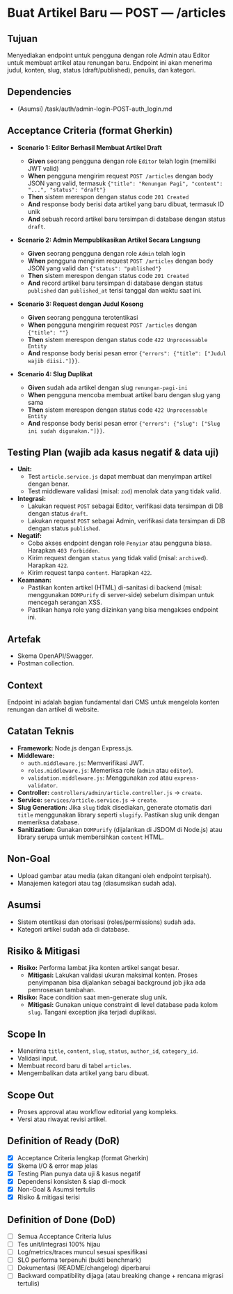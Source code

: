 # Buat Artikel Baru — POST — /articles

## Tujuan
Menyediakan endpoint untuk pengguna dengan role Admin atau Editor untuk membuat artikel atau renungan baru. Endpoint ini akan menerima judul, konten, slug, status (draft/published), penulis, dan kategori.

## Dependencies
- (Asumsi) /task/auth/admin-login-POST-auth_login.md

## Acceptance Criteria (format Gherkin)
- **Scenario 1: Editor Berhasil Membuat Artikel Draft**
  - **Given** seorang pengguna dengan role `Editor` telah login (memiliki JWT valid)
  - **When** pengguna mengirim request `POST /articles` dengan body JSON yang valid, termasuk `{"title": "Renungan Pagi", "content": "...", "status": "draft"}`
  - **Then** sistem merespon dengan status code `201 Created`
  - **And** response body berisi data artikel yang baru dibuat, termasuk ID unik
  - **And** sebuah record artikel baru tersimpan di database dengan status `draft`.

- **Scenario 2: Admin Mempublikasikan Artikel Secara Langsung**
  - **Given** seorang pengguna dengan role `Admin` telah login
  - **When** pengguna mengirim request `POST /articles` dengan body JSON yang valid dan `{"status": "published"}`
  - **Then** sistem merespon dengan status code `201 Created`
  - **And** record artikel baru tersimpan di database dengan status `published` dan `published_at` terisi tanggal dan waktu saat ini.

- **Scenario 3: Request dengan Judul Kosong**
  - **Given** seorang pengguna terotentikasi
  - **When** pengguna mengirim request `POST /articles` dengan `{"title": ""}`
  - **Then** sistem merespon dengan status code `422 Unprocessable Entity`
  - **And** response body berisi pesan error `{"errors": {"title": ["Judul wajib diisi."]}}`.

- **Scenario 4: Slug Duplikat**
  - **Given** sudah ada artikel dengan slug `renungan-pagi-ini`
  - **When** pengguna mencoba membuat artikel baru dengan slug yang sama
  - **Then** sistem merespon dengan status code `422 Unprocessable Entity`
  - **And** response body berisi pesan error `{"errors": {"slug": ["Slug ini sudah digunakan."]}}`.

## Testing Plan (wajib ada kasus negatif & data uji)
- **Unit:**
  - Test `article.service.js` dapat membuat dan menyimpan artikel dengan benar.
  - Test middleware validasi (misal: `zod`) menolak data yang tidak valid.
- **Integrasi:**
  - Lakukan request `POST` sebagai Editor, verifikasi data tersimpan di DB dengan status `draft`.
  - Lakukan request `POST` sebagai Admin, verifikasi data tersimpan di DB dengan status `published`.
- **Negatif:**
  - Coba akses endpoint dengan role `Penyiar` atau pengguna biasa. Harapkan `403 Forbidden`.
  - Kirim request dengan `status` yang tidak valid (misal: `archived`). Harapkan `422`.
  - Kirim request tanpa `content`. Harapkan `422`.
- **Keamanan:**
  - Pastikan konten artikel (HTML) di-sanitasi di backend (misal: menggunakan `DOMPurify` di server-side) sebelum disimpan untuk mencegah serangan XSS.
  - Pastikan hanya role yang diizinkan yang bisa mengakses endpoint ini.

## Artefak
- Skema OpenAPI/Swagger.
- Postman collection.

## Context
Endpoint ini adalah bagian fundamental dari CMS untuk mengelola konten renungan dan artikel di website.

## Catatan Teknis
- **Framework:** Node.js dengan Express.js.
- **Middleware:**
  - `auth.middleware.js`: Memverifikasi JWT.
  - `roles.middleware.js`: Memeriksa role (`admin` atau `editor`).
  - `validation.middleware.js`: Menggunakan `zod` atau `express-validator`.
- **Controller:** `controllers/admin/article.controller.js` -> `create`.
- **Service:** `services/article.service.js` -> `create`.
- **Slug Generation:** Jika `slug` tidak disediakan, generate otomatis dari `title` menggunakan library seperti `slugify`. Pastikan slug unik dengan memeriksa database.
- **Sanitization:** Gunakan `DOMPurify` (dijalankan di JSDOM di Node.js) atau library serupa untuk membersihkan `content` HTML.

## Non-Goal
- Upload gambar atau media (akan ditangani oleh endpoint terpisah).
- Manajemen kategori atau tag (diasumsikan sudah ada).

## Asumsi
- Sistem otentikasi dan otorisasi (roles/permissions) sudah ada.
- Kategori artikel sudah ada di database.

## Risiko & Mitigasi
- **Risiko:** Performa lambat jika konten artikel sangat besar.
  - **Mitigasi:** Lakukan validasi ukuran maksimal konten. Proses penyimpanan bisa dijalankan sebagai background job jika ada pemrosesan tambahan.
- **Risiko:** Race condition saat men-generate slug unik.
  - **Mitigasi:** Gunakan unique constraint di level database pada kolom `slug`. Tangani exception jika terjadi duplikasi.

## Scope In
- Menerima `title`, `content`, `slug`, `status`, `author_id`, `category_id`.
- Validasi input.
- Membuat record baru di tabel `articles`.
- Mengembalikan data artikel yang baru dibuat.

## Scope Out
- Proses approval atau workflow editorial yang kompleks.
- Versi atau riwayat revisi artikel.

## Definition of Ready (DoR)
- [x] Acceptance Criteria lengkap (format Gherkin)  
- [x] Skema I/O & error map jelas  
- [x] Testing Plan punya data uji & kasus negatif  
- [x] Dependensi konsisten & siap di-mock  
- [x] Non-Goal & Asumsi tertulis  
- [x] Risiko & mitigasi terisi  

## Definition of Done (DoD)
- [ ] Semua Acceptance Criteria lulus  
- [ ] Tes unit/integrasi 100% hijau  
- [ ] Log/metrics/traces muncul sesuai spesifikasi  
- [ ] SLO performa terpenuhi (bukti benchmark)  
- [ ] Dokumentasi (README/changelog) diperbarui  
- [ ] Backward compatibility dijaga (atau breaking change + rencana migrasi tertulis)  
